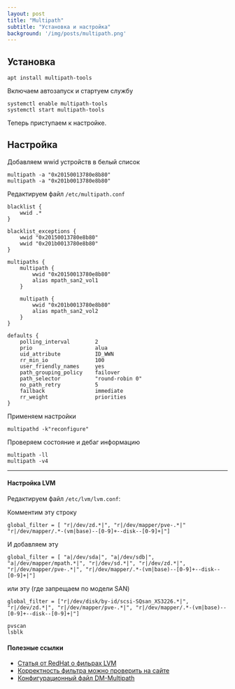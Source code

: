 ```yaml
---
layout: post
title: "Multipath"
subtitle: "Установка и настройка"
background: '/img/posts/multipath.png'
---
```


## Установка

```
apt install multipath-tools
```
Включаем автозапуск и стартуем службу
```
systemctl enable multipath-tools
systemctl start multipath-tools
```
Теперь приступаем к настройке.
  
  

## Настройка
Добавляем wwid устройств в белый список
```
multipath -a "0x20150013780e8b80"
multipath -a "0x201b0013780e8b80"
```

Редактируем файл `/etc/multipath.conf `
```
blacklist {
    wwid .*
}

blacklist_exceptions {
    wwid "0x20150013780e8b80"
    wwid "0x201b0013780e8b80"
}

multipaths {
    multipath {
        wwid "0x20150013780e8b80"
        alias mpath_san2_vol1
    }

    multipath {
        wwid "0x201b0013780e8b80"
        alias mpath_san2_vol2
    }
}

defaults {
    polling_interval        2
    prio                    alua
    uid_attribute           ID_WWN
    rr_min_io               100
    user_friendly_names     yes
    path_grouping_policy    failover
    path_selector           "round-robin 0"
    no_path_retry           5
    failback                immediate
    rr_weight               priorities
}
```

Применяем настройки
```
multipathd -k"reconfigure"
```
Проверяем состояние и дебаг информацию
```
multipath -ll
multipath -v4
```
----

#### Настройка LVM
Редактируем файл `/etc/lvm/lvm.conf`: 

Комментим эту строку
```
global_filter = [ "r|/dev/zd.*|", "r|/dev/mapper/pve-.*|" "r|/dev/mapper/.*-(vm|base)--[0-9]+--disk--[0-9]+|"]
```

И добавляем эту
```
global_filter = [ "a|/dev/sda|", "a|/dev/sdb|", "a|/dev/mapper/mpath.*|", "r|/dev/sd.*|", "r|/dev/zd.*|", "r|/dev/mapper/pve-.*|", "r|/dev/mapper/.*-(vm|base)--[0-9]+--disk--[0-9]+|"]
```
или эту (где запрещаем по модели SAN)
```
global_filter = ["r|/dev/disk/by-id/scsi-SQsan_XS3226.*|", "r|/dev/zd.*|", "r|/dev/mapper/pve-.*|", "r|/dev/mapper/.*-(vm|base)--[0-9]+--disk--[0-9]+|"]
```

```
pvscan
lsblk
```

#### Полезные ссылки

* [Статья от RedHat о фильрах LVM](https://access.redhat.com/documentation/ru-ru/red_hat_enterprise_linux/5/html/logical_volume_manager_administration/lvm_filters)
* [Корректность фильтра можно проверить на сайте](https://regex101.com/)
* [Конфигурационный файл DM-Multipath
](https://help.ubuntu.ru/wiki/%D1%80%D1%83%D0%BA%D0%BE%D0%B2%D0%BE%D0%B4%D1%81%D1%82%D0%B2%D0%BE_%D0%BF%D0%BE_ubuntu_server/%D0%BC%D0%BD%D0%BE%D0%B6%D0%B5%D1%81%D1%82%D0%B2%D0%B5%D0%BD%D0%BD%D0%BE%D0%B5_%D1%81%D0%B2%D1%8F%D0%B7%D1%8B%D0%B2%D0%B0%D0%BD%D0%B8%D0%B5_%D1%83%D1%81%D1%82%D1%80%D0%BE%D0%B9%D1%81%D1%82%D0%B2/configuration)

